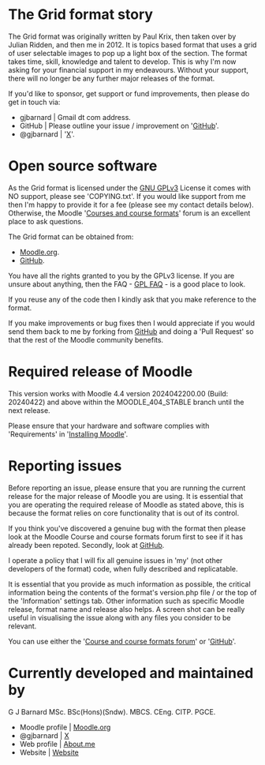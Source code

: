 The Grid format story
=====================
The Grid format was originally written by Paul Krix, then taken over by Julian Ridden, and then me in 2012.  It is topics based format that 
uses a grid of user selectable images to pop up a light box of the section.  The format takes time, skill, knowledge and talent to develop.  This 
is why I'm now asking for your financial support in my endeavours.  Without your support, there will no longer be any further major releases of the format.

If you'd like to sponsor, get support or fund improvements, then please do get in touch via:

- gjbarnard | Gmail dt com address.
- GitHub | Please outline your issue / improvement on '[GitHub](https://github.com/gjbarnard/moodle-format_grid/issues)'.
- @gjbarnard | '[X](https://twitter.com/gjbarnard)'.

Open source software
====================
As the Grid format is licensed under the [GNU GPLv3](https://www.gnu.org/licenses/gpl-3.0.en.html) License it comes with NO support,
please see 'COPYING.txt'. If you would like support from me then I'm happy to provide it for a fee (please see my contact details
below).  Otherwise, the Moodle '[Courses and course formats](https://moodle.org/mod/forum/view.php?id=47)' forum is an excellent place
to ask questions.

The Grid format can be obtained from:

* [Moodle.org](https://moodle.org/plugins/view.php?plugin=format_grid).
* [GitHub](https://github.com/gjbarnard/moodle-format_grid/releases).

You have all the rights granted to you by the GPLv3 license.  If you are unsure about anything, then the
FAQ - [GPL FAQ](https://www.gnu.org/licenses/gpl-faq.html) - is a good place to look.

If you reuse any of the code then I kindly ask that you make reference to the format.

If you make improvements or bug fixes then I would appreciate if you would send them back to me by forking from
[GitHub](https://github.com/gjbarnard/moodle-format_grid/) and doing a 'Pull Request' so that the rest of the Moodle community
benefits.

Required release of Moodle
==========================
This version works with Moodle 4.4 version 2024042200.00 (Build: 20240422) and above within the MOODLE_404_STABLE branch until the
next release.

Please ensure that your hardware and software complies with 'Requirements' in '[Installing Moodle](https://docs.moodle.org/404/en/Installing_Moodle)'.

Reporting issues
================
Before reporting an issue, please ensure that you are running the current release for the major release of Moodle you are using.  It
is essential that you are operating the required release of Moodle as stated above, this is because the format relies on core
functionality that is out of its control.

If you think you've discovered a genuine bug with the format then please look at the Moodle Course and course formats forum first to see if it
has already been repoted.  Secondly, look at [GitHub](https://github.com/gjbarnard/moodle-format_grid/issues).

I operate a policy that I will fix all genuine issues in 'my' (not other developers of the format) code, when fully described and
replicatable.

It is essential that you provide as much information as possible, the critical information being the contents of the format's
version.php file / or the top of the 'Information' settings tab.  Other information such as specific Moodle release, format name and
release also helps.  A screen shot can be really useful in visualising the issue along with any files you consider to be relevant.

You can use either the '[Course and course formats forum](https://moodle.org/mod/forum/view.php?id=47)' or '[GitHub](https://github.com/gjbarnard/moodle-format_grid/issues)'.

Currently developed and maintained by
=====================================
G J Barnard MSc. BSc(Hons)(Sndw). MBCS. CEng. CITP. PGCE.

- Moodle profile | [Moodle.org](https://moodle.org/user/profile.php?id=442195)
- @gjbarnard     | [X](https://twitter.com/gjbarnard)
- Web profile    | [About.me](https://about.me/gjbarnard)
- Website        | [Website](https://gjbarnard.co.uk)
